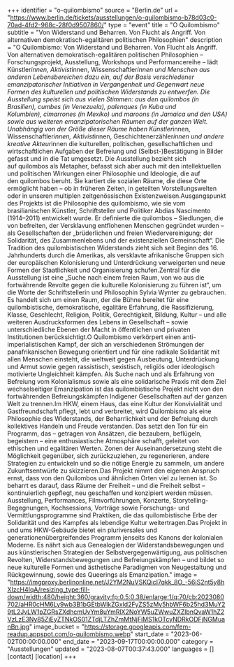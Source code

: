 +++
identifier = "o-quilombismo"
source = "Berlin.de"
url = "https://www.berlin.de/tickets/ausstellungen/o-quilombismo-b78d03c0-70ad-4fd2-968c-28f0d9507860/"
type = "event"
title = "O Quilombismo"
subtitle = "Von Widerstand und Beharren. Von Flucht als Angriff. Von alternativen demokratisch-egalitären politischen Philosophien"
description = "O Quilombismo: Von Widerstand und Beharren. Von Flucht als Angriff. Von alternativen demokratisch-egalitären politischen Philosophien – Forschungsprojekt, Ausstellung, Workshops und Performancereihe – lädt Künstler*innen, Aktivist*innen, Wissenschaftler*innen und Menschen aus anderen Lebensbereichen dazu ein, auf der Basis verschiedener emanzipatorischer Initiativen in Vergangenheit und Gegenwart neue Formen des kulturellen und politischen Widerstands zu entwerfen. Die Ausstellung speist sich aus vielen Stimmen: aus den quilombos (in Brasilien), cumbes (in Venezuela), palenques (in Kuba und Kolumbien), cimarrones (in Mexiko) und maroons (in Jamaica und den USA) sowie aus weiteren emanzipatorischen Räumen auf der ganzen Welt. Unabhängig von der Größe dieser Räume haben Künstler*innen, Wissenschaftler*innen, Aktivist*innen, Geschichtenerzähler*innen und andere kreative Akteur*innen die kulturellen, politischen, gesellschaftlichen und wirtschaftlichen Aufgaben der Befreiung und (Selbst-)Bestätigung in Bilder gefasst und in die Tat umgesetzt. Die Ausstellung bezieht sich auf quilombos als Metapher, befasst sich aber auch mit den intellektuellen und politischen Wirkungen einer Philosophie und Ideologie, die auf den quilombos beruht. Sie kartiert die sozialen Räume, die diese Orte ermöglicht haben – ob in früheren Zeiten, in geteilten Vorstellungswelten oder in unseren multiplen zeitgenössischen Existenzweisen.Ausgangspunkt des Projekts ist die Philosophie des quilombismo, wie sie vom brasilianischen Künstler, Schriftsteller und Politiker Abdias Nascimento (1914–2011) entwickelt wurde. Er definierte die quilombos – Siedlungen, die von befreiten, der Versklavung entflohenen Menschen gegründet wurden – als Gesellschaften der „brüderlichen und freien Wiedervereinigung; der Solidarität, des Zusammenlebens und der existenziellen Gemeinschaft“. Die Tradition des quilombistischen Widerstands zieht sich seit Beginn des 16. Jahrhunderts durch die Amerikas, als versklavte afrikanische Gruppen sich der europäischen Kolonisierung und Unterdrückung verweigerten und neue Formen der Staatlichkeit und Organisierung schufen.Zentral für die Ausstellung ist eine „Suche nach einem freien Raum, von wo aus die fortwährende Revolte gegen die kulturelle Kolonisierung zu führen ist“, um die Worte der Schriftstellerin und Philosophin Sylvia Wynter zu gebrauchen. Es handelt sich um einen Raum, der die Bühne bereitet für eine quilombistische, demokratische, egalitäre Erfahrung, die Rassifizierung, Klasse, Geschlecht, Religion, Politik, Gerechtigkeit, Bildung, Kultur – und alle weiteren Ausdrucksformen des Lebens in Gesellschaft – sowie unterschiedliche Ebenen der Macht in öffentlichen und privaten Institutionen berücksichtigt.O Quilombismo verkörpert einen anti-imperialistischen Kampf, der sich an verschiedenen Strömungen der panafrikanischen Bewegung orientiert und für eine radikale Solidarität mit allen Menschen einsteht, die weltweit gegen Ausbeutung, Unterdrückung und Armut sowie gegen rassistisch, sexistisch, religiös oder ideologisch motivierte Ungleichheit kämpfen. Als Suche nach und als Erfahrung von Befreiung vom Kolonialismus sowie als eine solidarische Praxis mit dem Ziel wechselseitiger Emanzipation ist das quilombistische Projekt nicht von den fortwährenden Befreiungskämpfen Indigener Gesellschaften auf der ganzen Welt zu trennen.Im HKW, einem Haus, das eine Kultur der Konvivialität und Gastfreundschaft pflegt, lebt und verbreitet, wird Quilombismo als eine Philosophie des Widerstands, der Beharrlichkeit und der Befreiung durch kollektives Handeln und Freude verstanden. Das setzt den Ton für ein Programm, das – getragen von Ansätzen, die bezaubern, beflügeln, begeistern – eine enthusiastische Atmosphäre schafft, geleitet von ethischen und egalitären Werten. Zonen der Auseinandersetzung steht die Möglichkeit gegenüber, sich zurückzuziehen, zu regenerieren, andere Strategien zu entwickeln und so die nötige Energie zu sammeln, um andere Zukunftsentwürfe zu skizzieren.Das Projekt nimmt den eigenen Anspruch ernst, dass von den Quilombos und ähnlichen Orten viel zu lernen ist. So beharrt es darauf, dass Räume der Freiheit – und die Freiheit selbst – kontinuierlich gepflegt, neu geschaffen und konzipiert werden müssen. Ausstellung, Performances, Filmvorführungen, Konzerte, Storytelling-Begegnungen, Kochsessions, Vorträge sowie Forschungs- und Vermittlungsprogramme sind Praktiken, die das quilombistische Erbe der Solidarität und des Kampfes als lebendige Kultur weitertragen.Das Projekt in und ums HKW-Gebäude bietet ein pluriversales und generationenübergreifendes Programm jenseits des Kanons der kolonialen Moderne. Es nährt sich aus Genealogien der Widerstandsbewegungen und aus künstlerischen Strategien der Selbstvergegenwärtigung, aus politischen Revolten, Widerstandsbewegungen und Befreiungskämpfen – und bildet so neue kulturelle Formen und ästhetische Paradigmen von Neugestaltung und Rückgewinnung, sowie des Queerings als Emanzipation."
image = "https://imgproxy.berlinonline.net/J2YM2NuVSKQicI7qkk_8O_-56iS2nt5y8hXIzcH4IqA/resizing_type:fill-down/width:480/height:360/gravity:fp:0.5:0.38/enlarge:1/q:70/cb:2023080702/aHR0cHM6Ly9wb3B1bGEtbWlkZGxld2FyZS5zMy5hbWF6b25hd3MuY29tL2JvLW1pZGRsZXdhcmUvYm8uYmRlX2NoYW5uZWwuZXZlbnQvaW1hZ2VzLzE3Ny85ZjEyZTNkOS01ZTdjLTZhZmMtNjFiMS1kOTcyNDRkODFjNGMuanBn.jpg"
image_bucket = "https://storage.googleapis.com/fem-readup.appspot.com/o-quilombismo.webp"
start_date = "2023-06-02T00:00:00.000"
end_date = "2023-09-17T00:00:00.000"
category = "Ausstellungen"
updated = "2023-08-07T00:37:43.000"
languages = []
[contact]
[location]
+++
